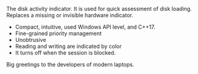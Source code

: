 The disk activity indicator.
It is used for quick assessment of disk loading.
Replaces a missing or invisible hardware indicator.
- Compact, intuitive, used Windows API level, and C++17.
- Fine-grained priority management
- Unobtrusive
- Reading and writing are indicated by color
- It turns off when the session is blocked.

Big greetings to the developers of modern laptops.
